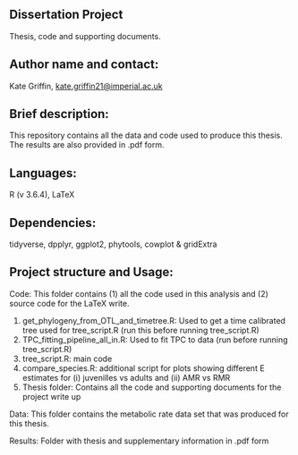 Dissertation Project
   ---------------------
   Thesis, code and supporting documents.
   
   Author name and contact: 
   -----------------------
   Kate Griffin, kate.griffin21@imperial.ac.uk

   Brief description:
   ------------------
   This repository contains all the data and code used to produce this thesis. The results are also provided in .pdf form.

   Languages: 
   ---------
   R (v 3.6.4), LaTeX
   
   Dependencies:
   -------------
   tidyverse, dpplyr, ggplot2, phytools, cowplot & gridExtra


   Project structure and Usage: 
   ---------------------------
   Code: This folder contains (1) all the code used in this analysis and (2) source code for the LaTeX write.
   
   1. get_phylogeny_from_OTL_and_timetree.R: Used to get a time calibrated tree used for tree_script.R (run this before running tree_script.R)
   2. TPC_fitting_pipeline_all_in.R: Used to fit TPC to data (run before running tree_script.R)
   3. tree_script.R: main code
   4. compare_species.R: additional script for plots showing different E estimates for (i) juvenilles vs adults and (ii) AMR vs RMR
   5. Thesis folder: Contains all the code and supporting documents for the project write up 

   
   Data: This folder contains the metabolic rate data set that was produced for this thesis. 
   
   Results: Folder with thesis and supplementary information in .pdf form
